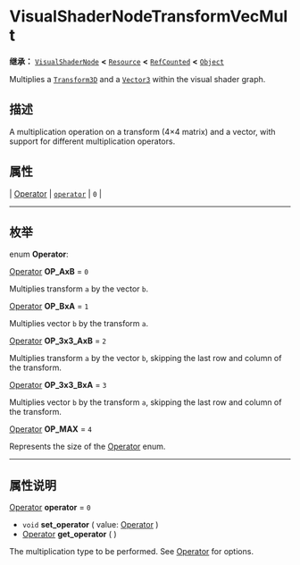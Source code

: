 <!-- ⚠ 请勿编辑本文件 ⚠ -->
<!-- 本文档使用脚本从 WeDot 引擎源码仓库生成。 -->
<!-- 生成脚本：https://github.com/WeDot-Engine/WeDot/tree/4.3/doc/tools/make_md.py； -->
<!-- 原文件：https://github.com/WeDot-Engine/WeDot/tree/4.3/doc/classes/VisualShaderNodeTransformVecMult.xml。 -->

<div id="_class_visualshadernodetransformvecmult"></div>

# VisualShaderNodeTransformVecMult

**继承：** [`VisualShaderNode`](class_visualshadernode.md) **<** [`Resource`](class_resource.md) **<** [`RefCounted`](class_refcounted.md) **<** [`Object`](class_object.md)

Multiplies a [`Transform3D`](class_transform3d.md) and a [`Vector3`](class_vector3.md) within the visual shader graph.

## 描述

A multiplication operation on a transform (4×4 matrix) and a vector, with support for different multiplication operators.

## 属性

| [Operator](#enum_visualshadernodetransformvecmult_operator) | [`operator`](#class_visualshadernodetransformvecmult_property_operator) | ``0`` |

<!-- rst-class:: classref-section-separator -->

---

## 枚举

<div id="_class_enum_visualshadernodetransformvecmult_operator"></div>

enum **Operator**: <div id="enum_visualshadernodetransformvecmult_operator"></div>

<div id="_class_visualshadernodetransformvecmult_constant_op_axb"></div>

[Operator](#enum_visualshadernodetransformvecmult_operator) **OP_AxB** = ``0``

Multiplies transform `a` by the vector `b`.

<div id="_class_visualshadernodetransformvecmult_constant_op_bxa"></div>

[Operator](#enum_visualshadernodetransformvecmult_operator) **OP_BxA** = ``1``

Multiplies vector `b` by the transform `a`.

<div id="_class_visualshadernodetransformvecmult_constant_op_3x3_axb"></div>

[Operator](#enum_visualshadernodetransformvecmult_operator) **OP_3x3_AxB** = ``2``

Multiplies transform `a` by the vector `b`, skipping the last row and column of the transform.

<div id="_class_visualshadernodetransformvecmult_constant_op_3x3_bxa"></div>

[Operator](#enum_visualshadernodetransformvecmult_operator) **OP_3x3_BxA** = ``3``

Multiplies vector `b` by the transform `a`, skipping the last row and column of the transform.

<div id="_class_visualshadernodetransformvecmult_constant_op_max"></div>

[Operator](#enum_visualshadernodetransformvecmult_operator) **OP_MAX** = ``4``

Represents the size of the [Operator](#enum_visualshadernodetransformvecmult_operator) enum.

<!-- rst-class:: classref-section-separator -->

---

## 属性说明

<div id="_class_visualshadernodetransformvecmult_property_operator"></div>

[Operator](#enum_visualshadernodetransformvecmult_operator) **operator** = ``0`` <div id="class_visualshadernodetransformvecmult_property_operator"></div>

- `void` **set_operator** ( value: [Operator](#enum_visualshadernodetransformvecmult_operator) )
- [Operator](#enum_visualshadernodetransformvecmult_operator) **get_operator** ( )

The multiplication type to be performed. See [Operator](#enum_visualshadernodetransformvecmult_operator) for options.

[^virtual]: 本方法通常需要用户覆盖才能生效。
[^const]: 本方法无副作用，不会修改该实例的任何成员变量。
[^vararg]: 本方法除了能接受在此处描述的参数外，还能够继续接受任意数量的参数。
[^constructor]: 本方法用于构造某个类型。
[^static]: 调用本方法无需实例，可直接使用类名进行调用。
[^operator]: 本方法描述的是使用本类型作为左操作数的有效运算符。
[^bitfield]: 这个值是由下列位标志构成位掩码的整数。
[^void]: 无返回值。
